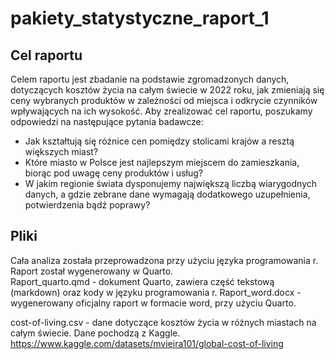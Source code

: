 # pakiety_statystyczne_raport_1

## Cel raportu
Celem raportu jest zbadanie na podstawie zgromadzonych danych, dotyczących kosztów życia na całym świecie w 2022 roku, jak zmieniają się ceny wybranych produktów w zależności od miejsca i odkrycie czynników wpływających na ich wysokość. Aby zrealizować cel raportu, poszukamy odpowiedzi na następujące pytania badawcze:
-	Jak kształtują się różnice cen pomiędzy stolicami krajów a resztą większych miast?
- Które miasto w Polsce jest najlepszym miejscem do zamieszkania, biorąc pod uwagę ceny produktów i usług?
- W jakim regionie świata dysponujemy największą liczbą wiarygodnych danych, a gdzie zebrane dane wymagają dodatkowego uzupełnienia, potwierdzenia bądź poprawy?

## Pliki
Cała analiza została przeprowadzona przy użyciu języka programowania r. Raport został wygenerowany w Quarto.    
Raport_quarto.qmd - dokument Quarto, zawiera część tekstową (markdown) oraz kody w języku programowania r.
Raport_word.docx - wygenerowany oficjalny raport w formacie word, przy użyciu Quarto.

cost-of-living.csv - dane dotyczące kosztów życia w różnych miastach na całym świecie.
Dane pochodzą z Kaggle.  
https://www.kaggle.com/datasets/mvieira101/global-cost-of-living
